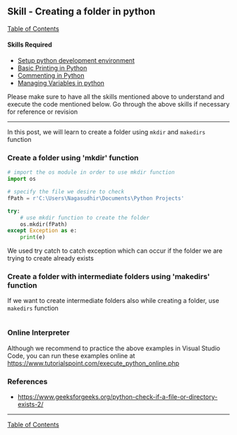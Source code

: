 ## Skill - Creating a folder in python
[Table of Contents](https://nagasudhir.blogspot.com/2020/04/taming-python-table-of-contents.html)

#### Skills Required
* [Setup python development environment](https://nagasudhir.blogspot.com/2020/04/setup-python-development-environment_14.html)
* [Basic Printing in Python](https://nagasudhir.blogspot.com/2020/04/basic-printing-in-python.html)
* [Commenting in Python](https://nagasudhir.blogspot.com/2020/04/comments-in-python.html)
* [Managing Variables in python](https://nagasudhir.blogspot.com/2020/04/managing-variables-in-python.html)

Please make sure to have all the skills mentioned above to understand and execute the code mentioned below. Go through the above skills if necessary for reference or revision
<hr/>

In this post, we will learn to create a folder using `mkdir` and `makedirs` function

### Create a folder using 'mkdir' function
```python
# import the os module in order to use mkdir function
import os

# specify the file we desire to check
fPath = r'C:\Users\Nagasudhir\Documents\Python Projects'

try:  
    # use mkdir function to create the folder
    os.mkdir(fPath)  
except Exception as e:  
    print(e)
```
We used try catch to catch exception which can occur if the folder we are trying to create already exists

### Create a folder with intermediate folders using 'makedirs' function
If we want to create intermediate folders also while creating a folder, use `makedirs` function
```python

```

### Online Interpreter
Although we recommend to practice the above examples in Visual Studio Code, you can run these examples online at https://www.tutorialspoint.com/execute_python_online.php

### References
* https://www.geeksforgeeks.org/python-check-if-a-file-or-directory-exists-2/
<hr/>

[Table of Contents](https://nagasudhir.blogspot.com/2020/04/taming-python-table-of-contents.html)



<!--stackedit_data:
eyJoaXN0b3J5IjpbMTkxNjk2NTk5NCwtMjA2MDQ1OTAxNCwxMT
U2Nzk4NjE0LDE2MjcwNjIxODRdfQ==
-->
